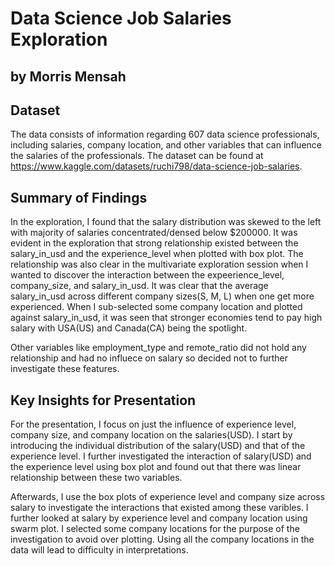 # Data Science Job Salaries Exploration
## by Morris Mensah


## Dataset

The data consists of information regarding 607 data science professionals, including salaries, company location, and other variables that can influence the salaries of the professionals. The dataset can be found at https://www.kaggle.com/datasets/ruchi798/data-science-job-salaries.


## Summary of Findings

In the exploration, I found that the salary distribution was skewed to the left with majority of salaries concentrated/densed below $200000. It was evident in the exploration that strong relationship existed between the salary_in_usd and the experience_level when plotted with box plot. The relationship was also clear in the multivariate exploration session when I wanted to discover the interaction between the expeerience_level, company_size, and salary_in_usd. It was clear that the average salary_in_usd across different company sizes(S, M, L) when one get more experienced. 
When I sub-selected some company location and plotted against salary_in_usd, it was seen that stronger economies tend to pay high salary with USA(US) and Canada(CA) being the spotlight.

Other variables like employment_type and remote_ratio did not hold any relationship and had no influece on salary so decided not to further investigate these features.



## Key Insights for Presentation

For the presentation, I focus on just the influence of experience level, company size, and company location on the salaries(USD). I start by introducing the individual distribution of the salary(USD) and that of the experience level. I further investigated the interaction of salary(USD) and the experience level using box plot and found out that there was linear relationship between these two variables.

Afterwards, I use the box plots of experience level and company size across salary to investigate the interactions that existed among these varibles. I further looked at salary by experience level and company location using swarm plot. I selected some company locations for the purpose of the investigation to avoid over plotting. Using all the company locations in the data will lead to difficulty in interpretations.
